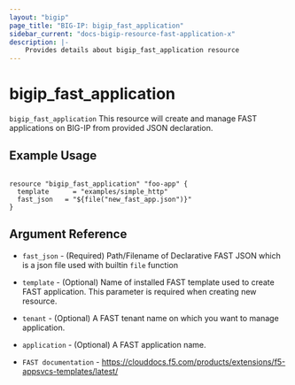 ```yaml
---
layout: "bigip"
page_title: "BIG-IP: bigip_fast_application"
sidebar_current: "docs-bigip-resource-fast-application-x"
description: |-
    Provides details about bigip_fast_application resource
---
```


# bigip_fast_application

`bigip_fast_application` This resource will create and manage FAST applications on BIG-IP from provided JSON declaration. 


## Example Usage


```hcl

resource "bigip_fast_application" "foo-app" {
  template		= "examples/simple_http"
  fast_json   = "${file("new_fast_app.json")}"
}

```      

## Argument Reference


* `fast_json` - (Required) Path/Filename of Declarative FAST JSON which is a json file used with builtin ```file``` function
* `template` - (Optional) Name of installed FAST template used to create FAST application. This parameter is required when creating new resource.
* `tenant` - (Optional) A FAST tenant name on which you want to manage application.
* `application` - (Optional) A FAST application name.



* `FAST documentation` - https://clouddocs.f5.com/products/extensions/f5-appsvcs-templates/latest/